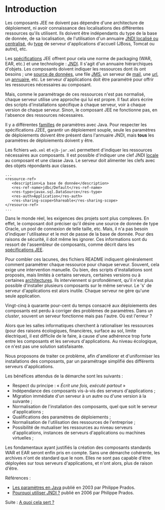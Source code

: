 # Introduction #

Les composants JEE ne doivent pas dépendre d'une architecture de déploiement, ni
avoir connaissance des localisations des différentes ressources qu'ils utilisent.
Ils doivent être indépendants du type de la base de donnée, de sa localisation,
de l'utilisation d'un annuaire [JNDI localisé ou centralisé](architecture.md), du
[type](transformations.md) de serveur d'applications d'accueil (JBoss, Tomcat ou autre), etc.

Les [spécifications](http://java.sun.com/j2ee/j2ee-1_4-fr-spec.pdf) JEE offrent
pour cela une norme de packaging (WAR, EAR, etc.) et une technologie :
[JNDI](rappelJNDI.md). Il s'agit d'un annuaire hiérarchiques d'objets.
Les composants doivent indiquer les ressources dont ils ont besoins ; une
[source de données](jdbc.md), une file [JMS](jms.md), un serveur de [mail](mail.md), une [url](url.md),
un [annuaire](jdbc.md), etc. Le serveur d'applications doit être paramétré pour
offrir les ressources nécessaires au composant.

Mais, comme le paramétrage de ces ressources n'est pas normalisé, chaque serveur
utilise une approche qui lui est propre. Il faut alors écrire des scripts
d'installations spécifique à chaque serveur, voir à chaque version de chaque
serveur. Sinon, le composant JEE ne fonctionne pas, en l'absence des ressources
nécessaires.

Il y a différentes
[familles](http://www.prados.fr/Langage/Java/Parametres/Les%20parametres%20en%20java.pdf)
de paramètres avec Java. Pour respecter les spécifications J2EE, garantir un déploiement
souple, seule les paramètres de déploiements doivent être présent dans l'annuaire JNDI,
mais **tous** les paramètres de déploiements doivent y être.

Les fichiers `web.xml` et `ejb-jar.xml` permettent d'indiquer les ressources nécessaires
aux composants. Il est possible d'indiquer une clef JNDI [locale](rappelJNDI.md) au
composant et une classe Java. Le serveur doit alimenter les clefs avec des objets
répondants aux classes.
```
...
<resource-ref>
   <description>La base de donnée</description>
   <res-ref-name>jdbc/Default</res-ref-name>
   <res-type>javax.sql.DataSource</res-type>
   <res-auth>Application</res-auth>
   <res-sharing-scope>Shareable</res-sharing-scope>
</resource-ref>
...
```

Dans le monde réel, les exigences des projets sont plus complexes. En effet,
le composant doit préciser qu'il désire une source de donnée de type Oracle,
un pool de connexion de telle taille, etc. Mais, il n'a pas besoin d'indiquer
l'utilisateur et le mot de passe de la base de donnée. Pour des raisons de sécurité,
il doit même les ignorer. Ces informations sont du ressort de l'assembleur de
composants, comme décrit dans les [spécifications JEE](http://java.sun.com/j2ee/j2ee-1_4-fr-spec.pdf).

Pour combler ces lacunes, des fichiers README indiquent généralement comment
paramétrer chaque ressource pour chaque serveur. Souvent, cela exige une
intervention manuelle. Ou bien, des scripts d'installations sont proposés,
mais limités à certains serveurs, certaines versions ou à certaines
[architectures](architecture.md). Ils interviennent si profondément, qu'il n'est
plus possible d'installer plusieurs composants sur le même serveur. Le 's' de
serveur d'applications est alors inutile. Chaque serveur ne gère qu'une
seule application.

Vingt-cinq à quarante pour-cent du temps consacré aux déploiements des composants
est perdu à corriger des problèmes de paramètres. Dans un _cluster_, souvent un
serveur fonctionne mais pas l'autre. Où est l'erreur ?

Alors que les salles informatiques cherchent à rationaliser les ressources
(pour des raisons écologiques, financières, surface au sol, limite électrique),
il est difficile de le faire, à cause d'une adhérence trop forte entre les
composants et les serveurs d'applications. Au niveau écologique, ce n'est pas
une solution satisfaisante.

Nous proposons de traiter ce problème, afin d'améliorer et d'uniformiser les
installations des composants, par un paramétrage simplifié des différents
serveurs d'applications.

Les bénéfices attendus de la démarche sont les suivants :
  * Respect du principe : « _Écrit une fois, exécuté partout_ »
  * Indépendance des composants vis-à-vis des serveurs d'applications ;
  * Migration immédiate d'un serveur à un autre ou d'une version à la suivante ;
  * Normalisation de l'installation des composants, quel que soit le serveur d'applications ;
  * Qualifications des paramètres de déploiements ;
  * Normalisation de l'utilisation des ressources de l'entreprise ;
  * Possibilité de mutualiser les ressources au niveau serveurs d'applications, instances de serveurs d'applications ou machines virtuelles ;

Les fondamentaux ayant justifiés la création des composants standards WAR et EAR
seront enfin pris en compte. Sans une démarche cohérente, les archives n'ont de
standard que le nom. Elles ne sont pas capable d'être déployées sur tous serveurs
d'applications, et n'ont alors, plus de raison d'être.

Références :
  * [Les paramètres en Java](http://www.prados.fr/Langage/Java/Parametres/Les%20parametres%20en%20java.pdf) publié en 2003 par Philippe Prados.
  * [Pourquoi utiliser JNDI ?](http://www.prados.fr/Langage/Java/JNDI/JNDI.pdf) publié en 2006 par Philippe Prados.

Suite : [A quoi cela sert ?](aQuoiCelaSert.md)